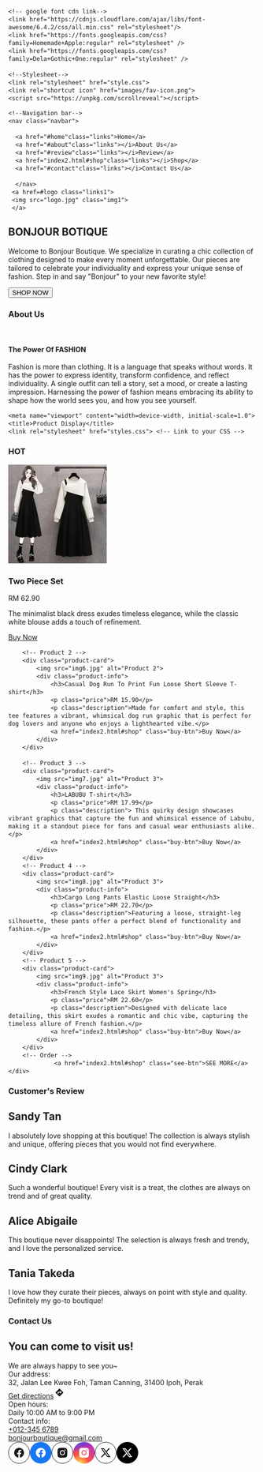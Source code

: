 <html lang="en">
<head>
    <meta charset="UTF-8">
    <meta name="viewport" content="width=, initial-scale=1.0">
    <title>BONJOUR BOUTIQUE</title>

    <!-- google font cdn link-->
    <link href="https://cdnjs.cloudflare.com/ajax/libs/font-awesome/6.4.2/css/all.min.css" rel="stylesheet"/>
    <link href="https://fonts.googleapis.com/css?family=Homemade+Apple:regular" rel="stylesheet" />
    <link href="https://fonts.googleapis.com/css?family=Dela+Gothic+One:regular" rel="stylesheet" />
   
    <!--Stylesheet-->
    <link rel="stylesheet" href="style.css">
    <link rel="shortcut icon" href="images/fav-icon.png">
    <script src="https://unpkg.com/scrollreveal"></script>
  </head>
<body>

  
    <!--Navigation bar-->
    <nav class="navbar">

      <a href="#home"class="links">Home</a>
      <a href="#about"class="links"></i>About Us</a>
      <a href="#review"class="links"></i>Review</a>
      <a href="index2.html#shop"class="links"></i>Shop</a>
      <a href="#contact"class="links"></i>Contact Us</a>
  
      </nav>
     <a href=#logo class="links1">
     <img src="logo.jpg" class="img1"> 
     </a>

<!--background image animation-->
<section class="home" id="home">
<div class="bgimage">
    <div class="overlay"></div>
    <div class="content">
    <h1>BONJOUR BOTIQUE</span></h1>
    <p>Welcome to Bonjour Boutique. We specialize in curating a chic collection of clothing designed to make every moment unforgettable. Our pieces are tailored to celebrate your individuality and express your unique sense of fashion. Step in and say "Bonjour" to your new favorite style!</p>
      <a href="index2.html#shop"><button>SHOP NOW</button></a>
    </div>
</div>
</section>

<!-- About us -->
<section class="about" id="about">
    <div class="container">
      <h3 class="section-title">About Us</h3>
      <div class="content1">
        <div class="image">
          <img src="pp.jpg" alt="">
        </div>
        <div class="info">
          <h4 class="info-title">The Power Of FASHION</h4>
          <p>Fashion is more than clothing. It is a language that speaks without words. It has the power to express identity, transform confidence, and reflect individuality. A single outfit can tell a story, set a mood, or create a lasting impression. Harnessing the power of fashion means embracing its ability to shape how the world sees you, and how you see yourself.</p>
        </div>
      </div>
    </div>
</section>

<script>
  ScrollReveal({
    reset: true,
    distance: '60px',
    duration: 2000,
    delay: 350
  });

  ScrollReveal().reveal('.section-title',{delay:400, origin: 'left'});
  ScrollReveal().reveal('.image',{delay:400, origin: 'top'});
  ScrollReveal().reveal('.info',{delay:500, origin: 'bottom'});
  </script>
<!-- Products -->
    <meta name="viewport" content="width=device-width, initial-scale=1.0">
    <title>Product Display</title>
    <link rel="stylesheet" href="styles.css"> <!-- Link to your CSS -->
</head>
<body>
<section class="about" id="about">
      <div class="hot">
      <h3 class="section-title">HOT</h3>
    <div class="product-grid">
        <!-- Product 1 -->
        <div class="product-card">
            <img src="img5.jpg" alt="Product 1">
            <div class="product-info">
                <h3>Two Piece Set</h3>
                <p class="price">RM 62.90</p>
                <p class="description">The minimalist black dress exudes timeless elegance, while the classic white blouse adds a touch of refinement.</p>
                <a href="index2.html#shop" class="buy-btn">Buy Now</a>
            </div>
        </div>

        <!-- Product 2 -->
        <div class="product-card">
            <img src="img6.jpg" alt="Product 2">
            <div class="product-info">
                <h3>Casual Dog Run To Print Fun Loose Short Sleeve T-shirt</h3>
                <p class="price">RM 15.90</p>
                <p class="description">Made for comfort and style, this tee features a vibrant, whimsical dog run graphic that is perfect for dog lovers and anyone who enjoys a lighthearted vibe.</p>
                <a href="index2.html#shop" class="buy-btn">Buy Now</a>
            </div>
        </div>

        <!-- Product 3 -->
        <div class="product-card">
            <img src="img7.jpg" alt="Product 3">
            <div class="product-info">
                <h3>LABUBU T-shirt</h3>
                <p class="price">RM 17.99</p>
                <p class="description"> This quirky design showcases vibrant graphics that capture the fun and whimsical essence of Labubu, making it a standout piece for fans and casual wear enthusiasts alike.</p>
                <a href="index2.html#shop" class="buy-btn">Buy Now</a>
            </div>
        </div>
        <!-- Product 4 -->
        <div class="product-card">
            <img src="img8.jpg" alt="Product 3">
            <div class="product-info">
                <h3>Cargo Long Pants Elastic Loose Straight</h3>
                <p class="price">RM 22.70</p>
                <p class="description">Featuring a loose, straight-leg silhouette, these pants offer a perfect blend of functionality and fashion.</p>
                <a href="index2.html#shop" class="buy-btn">Buy Now</a>
            </div>
        </div>
        <!-- Product 5 -->
        <div class="product-card">
            <img src="img9.jpg" alt="Product 3">
            <div class="product-info">
                <h3>French Style Lace Skirt Women's Spring</h3>
                <p class="price">RM 22.60</p>
                <p class="description">Designed with delicate lace detailing, this skirt exudes a romantic and chic vibe, capturing the timeless allure of French fashion.</p>
                <a href="index2.html#shop" class="buy-btn">Buy Now</a>
            </div>
        </div>
        <!-- Order -->
                 <a href="index2.html#shop" class="see-btn">SEE MORE</a>
    </div>
</body>
</html>



<!--Reviews-->

<section class="review" id="review">

<h3 class="heading1">Customer's Review</h3>

<div class="box-container">
  
  <div class="box">
    <div class="stars">
      <i class="fas fa-star"></i>
      <i class="fas fa-star"></i>
      <i class="fas fa-star"></i>
      <i class="fas fa-star"></i>
      <i class="fas fa-star"></i>
    </div>
    <h2>Sandy Tan</h2>
    <p>I absolutely love shopping at this boutique! The collection is always stylish and unique, offering pieces that you would not find everywhere.</p>
  </div>

  <div class="box">
    <div class="stars">
      <i class="fas fa-star"></i>
      <i class="fas fa-star"></i>
      <i class="fas fa-star"></i>
      <i class="fas fa-star"></i>
      <i class="fas fa-star"></i>
    </div>
    <h2>Cindy Clark</h2>
    <p>Such a wonderful boutique! Every visit is a treat, the clothes are always on trend and of great quality.</p>
  </div>

  <div class="box">
    <div class="stars">
      <i class="fas fa-star"></i>
      <i class="fas fa-star"></i>
      <i class="fas fa-star"></i>
      <i class="fas fa-star"></i>
      <i class="fas fa-star"></i>
    </div>
    <h2>Alice Abigaile</h2>
    <p>This boutique never disappoints! The selection is always fresh and trendy, and I love the personalized service.</p>
  </div>

  <div class="box">
    <div class="stars">
      <i class="fas fa-star"></i>
      <i class="fas fa-star"></i>
      <i class="fas fa-star"></i>
      <i class="fas fa-star"></i>
      <i class="fas fa-star"></i>
    </div>
    <h2>Tania Takeda</h2>
    <p>I love how they curate their pieces, always on point with style and quality. Definitely my go-to boutique!</p>
  </div>
</div>

</section>

<script>
  ScrollReveal({
    reset: true,
    distance: '60px',
    duration: 2000,
    delay: 350
  });

  ScrollReveal().reveal('.heading1',{delay:400, origin: 'left'});
  ScrollReveal().reveal('.box-container',{delay:400, origin: 'top'});
</script>

<!--Contact Us-->
  <section class="contact" id="contact">
    <h1 class="heading3">Contact Us</h1>

    
<div class="ins-tile__body ins-tile__animated">
<h2 class="ins-tile__title">You can come to visit us!</h2><div role="heading" aria-level="2" class="ins-tile__description ins-tile__format">We are always happy to see you~</div>
<div class="ins-tile__row ins-tile__row--location"><div role="heading" aria-level="3" class="ins-tile__subheading">Our address:</div>
<div role="heading" aria-level="3" class="ins-tile__text ins-tile__address ins-tile__format">32, Jalan Lee Kwee Foh, Taman Canning, 31400 Ipoh, Perak</div><a class="ins-tile__text ins-tile__directions" role="link" href="https://www.google.com/maps/dir/?api=1&amp;destination=32%2C+Jalan+Lee+Kwee+Foh%2C+Taman+Canning%2C+31400+Ipoh%2C+Perak" target="_blank" rel="noopener noreferrer"><span class="ins-tile__directions-label"><span class="ins-tile__directions-label-inner">Get directions</span></span><svg width="24" height="24" viewBox="0 0 24 24" xmlns="http://www.w3.org/2000/svg"><path d="M19.76 11.44l-7.2-7.2a.773.773 0 00-1.12 0l-7.2 7.2c-.32.32-.32.8 0 1.12l7.2 7.2c.32.32.8.32 1.12 0l7.2-7.2c.32-.32.32-.8 0-1.12zm-6.263 2.812v-2.074H10.13v2.489H8.444v-3.319c0-.498.337-.83.843-.83h4.21V8.445l2.947 2.904-2.947 2.904z" fill="currentColor" fill-rule="evenodd"></path></svg></a></div><div class="ins-tile__row ins-tile__row--hours"><div role="heading" aria-level="3" class="ins-tile__subheading">Open hours:</div><div class="ins-tile__text ins-tile__hours-note ins-tile__format">Daily 10:00 AM to 9:00 PM</div></div><div class="ins-tile__row ins-tile__row--contacts"><div role="heading" aria-level="3" class="ins-tile__subheading">Contact info:</div><div class="ins-tile__text"><a aria-label="Call the store�s phone number" href="tel:+0123456789" class="ins-tile__phone"> +012-345 6789</a></div><div class="ins-tile__text"><a aria-label="Compose an email to the store" href="mailto:bonjourboutique@gmail.com" target="_self" class="ins-tile__email">bonjourboutique@gmail.com</a></div></div><div class="ins-tile__row ins-tile__row--social"><div class="ins-tile__row-inner"><!--[--><a href="https://facebook.com" title="Facebook" aria-label="Facebook" target="_blank" class="ins-tile__icon ins-tile__icon--outline-circle"><!----><!----><svg width="44" height="44" viewBox="0 0 44 44" xmlns="http://www.w3.org/2000/svg" fill="none"><circle cx="22" cy="22" r="21.5" stroke="currentColor"></circle><path d="M32 22.0611C32 16.5045 27.5229 12 22 12C16.4771 12 12 16.5045 12 22.0611C12 27.0828 15.6568 31.2452 20.4375 32V24.9694H17.8984V22.0611H20.4375V19.8445C20.4375 17.323 21.9305 15.9301 24.2146 15.9301C25.3084 15.9301 26.4531 16.1266 26.4531 16.1266V18.6026H25.1922C23.95 18.6026 23.5625 19.3782 23.5625 20.1747V22.0611H26.3359L25.8926 24.9694H23.5625V32C28.3432 31.2452 32 27.0828 32 22.0611Z" fill="currentColor"></path></svg><!----><svg width="44" height="44" viewBox="0 0 44 44" xmlns="http://www.w3.org/2000/svg"><circle cx="22" cy="22" r="22" fill="#1877F2"></circle><path d="M32 22.0611C32 16.5045 27.5229 12 22 12C16.4771 12 12 16.5045 12 22.0611C12 27.0828 15.6568 31.2452 20.4375 32V24.9694H17.8984V22.0611H20.4375V19.8445C20.4375 17.323 21.9305 15.9301 24.2146 15.9301C25.3084 15.9301 26.4531 16.1266 26.4531 16.1266V18.6026H25.1922C23.95 18.6026 23.5625 19.3782 23.5625 20.1747V22.0611H26.3359L25.8926 24.9694H23.5625V32C28.3432 31.2452 32 27.0828 32 22.0611Z" fill="white"></path></svg></a><a href="https://instagram.com" title="Instagram" aria-label="Instagram" target="_blank" class="ins-tile__icon ins-tile__icon--outline-circle"><!----><!----><svg width="44" height="44" viewBox="0 0 44 44" xmlns="http://www.w3.org/2000/svg" fill="none"><circle cx="22" cy="22" r="21.5" stroke="currentColor"></circle><path d="M22 18.4703C20.0473 18.4703 18.4643 20.0506 18.4643 22C18.4643 23.9494 20.0473 25.5297 22 25.5297C23.9527 25.5297 25.5356 23.9494 25.5356 22C25.5356 20.0506 23.9527 18.4703 22 18.4703Z" fill="currentColor"></path><path fill-rule="evenodd" clip-rule="evenodd" d="M16.3098 12.3139C20.061 11.8954 23.939 11.8954 27.6902 12.3139C29.7554 12.5443 31.4212 14.1689 31.6636 16.2379C32.1121 20.0662 32.1121 23.9338 31.6636 27.7621C31.4212 29.8311 29.7554 31.4557 27.6902 31.6861C23.939 32.1046 20.061 32.1046 16.3098 31.6861C14.2446 31.4557 12.5788 29.8311 12.3364 27.7621C11.8879 23.9338 11.8879 20.0662 12.3364 16.2379C12.5788 14.1689 14.2446 12.5443 16.3098 12.3139ZM27.4394 15.4836C26.8386 15.4836 26.3516 15.9699 26.3516 16.5697C26.3516 17.1695 26.8386 17.6557 27.4394 17.6557C28.0403 17.6557 28.5273 17.1695 28.5273 16.5697C28.5273 15.9699 28.0403 15.4836 27.4394 15.4836ZM16.8325 22C16.8325 19.1509 19.1461 16.8412 22 16.8412C24.8539 16.8412 27.1675 19.1509 27.1675 22C27.1675 24.8491 24.8539 27.1588 22 27.1588C19.1461 27.1588 16.8325 24.8491 16.8325 22Z" fill="currentColor"></path></svg><!----><svg width="44" height="44" viewBox="0 0 44 44" xmlns="http://www.w3.org/2000/svg"><circle cx="22" cy="22" r="22" fill="url(#paint0_radial_2679_481)"></circle><circle cx="22" cy="22" r="22" fill="url(#paint1_radial_2679_481)"></circle><path d="M22 18.4703C20.0473 18.4703 18.4643 20.0506 18.4643 22C18.4643 23.9494 20.0473 25.5297 22 25.5297C23.9527 25.5297 25.5356 23.9494 25.5356 22C25.5356 20.0506 23.9527 18.4703 22 18.4703Z" fill="white"></path><path fill-rule="evenodd" clip-rule="evenodd" d="M16.3098 12.3139C20.061 11.8954 23.939 11.8954 27.6902 12.3139C29.7554 12.5443 31.4212 14.1689 31.6636 16.2379C32.1121 20.0662 32.1121 23.9338 31.6636 27.7621C31.4212 29.8311 29.7554 31.4557 27.6902 31.6861C23.939 32.1046 20.061 32.1046 16.3098 31.6861C14.2446 31.4557 12.5788 29.8311 12.3364 27.7621C11.8879 23.9338 11.8879 20.0662 12.3364 16.2379C12.5788 14.1689 14.2446 12.5443 16.3098 12.3139ZM27.4394 15.4836C26.8386 15.4836 26.3516 15.9699 26.3516 16.5697C26.3516 17.1695 26.8386 17.6557 27.4394 17.6557C28.0403 17.6557 28.5273 17.1695 28.5273 16.5697C28.5273 15.9699 28.0403 15.4836 27.4394 15.4836ZM16.8325 22C16.8325 19.1509 19.1461 16.8412 22 16.8412C24.8539 16.8412 27.1675 19.1509 27.1675 22C27.1675 24.8491 24.8539 27.1588 22 27.1588C19.1461 27.1588 16.8325 24.8491 16.8325 22Z" fill="white"></path><defs><radialGradient id="paint0_radial_2679_481" cx="0" cy="0" r="1" gradientUnits="userSpaceOnUse" gradientTransform="translate(11.6876 47.3889) rotate(-90) scale(43.6073 40.5582)"><stop stop-color="#FFDD55"></stop><stop offset="0.1" stop-color="#FFDD55"></stop><stop offset="0.5" stop-color="#FF543E"></stop><stop offset="1" stop-color="#C837AB"></stop></radialGradient><radialGradient id="paint1_radial_2679_481" cx="0" cy="0" r="1" gradientUnits="userSpaceOnUse" gradientTransform="translate(-7.37023 3.16969) rotate(78.6806) scale(19.4926 80.3494)"><stop stop-color="#3771C8"></stop><stop offset="0.128" stop-color="#3771C8"></stop><stop offset="1" stop-color="#6600FF" stop-opacity="0"></stop></radialGradient></defs></svg></a><a href="https://twitter.com" title="X (former Twitter)" aria-label="X (former Twitter)" target="_blank" class="ins-tile__icon ins-tile__icon--outline-circle"><!----><!----><svg width="44" height="44" viewBox="0 0 44 44" xmlns="http://www.w3.org/2000/svg" fill="none"><circle cx="22" cy="22" r="21.5" stroke="currentColor"></circle><path fill="currentColor" d="M24.043 20.47 30.57 13h-2.857l-4.985 5.7-4.3-5.7H12l7.271 9.675L12 31h2.857l5.743-6.585L25.571 31H32l-7.957-10.53Zm-8.5-5.685H17.6l10.857 14.46H26.4l-10.857-14.46Z"></path></svg><!----><svg width="44" height="44" viewBox="0 0 44 44" xmlns="http://www.w3.org/2000/svg"><circle cx="22" cy="22" r="22" fill="#000000"></circle><path fill="#fff" d="M24.043 20.47 30.57 13h-2.857l-4.985 5.7-4.3-5.7H12l7.271 9.675L12 31h2.857l5.743-6.585L25.571 31H32l-7.957-10.53Zm-8.5-5.685H17.6l10.857 14.46H26.4l-10.857-14.46Z"></path></svg></a><!--]--></div></div><!----></div>
</body>
</html>

